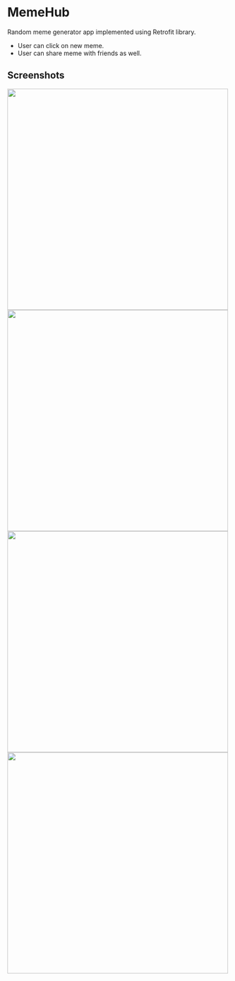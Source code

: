 # MemeHub
Random meme generator app implemented using Retrofit library.
* User can click on new meme.
* User can share meme with friends as well.

## Screenshots
<p>
<img src="https://github.com/ShivangeeRajput/Meme-App/assets/100294737/dc2c00e2-71db-4a6f-8a5c-d805f0f50fc1.jpg" height="500" >
<img src="https://github.com/ShivangeeRajput/Meme-App/assets/100294737/0c842c44-869f-420f-9dbe-bcb3076de932.jpg" height="500">
<img src="https://github.com/ShivangeeRajput/Meme-App/assets/100294737/3da76309-2186-4b5d-89ff-afcf1d103389.jpg" height="500">
<img src="https://github.com/ShivangeeRajput/Meme-App/assets/100294737/28e3ca78-b817-4971-b051-54fd83cfb594.jpg" height="500" >

<p>
  
